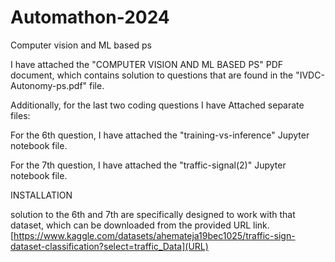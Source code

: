 # Automathon-2024

Computer vision and ML based ps

I have attached the "COMPUTER VISION AND ML BASED PS" PDF document, which contains solution to questions that are found in the "IVDC-Autonomy-ps.pdf" file.

Additionally, for the last two coding questions I have Attached separate files:

For the 6th question, I have attached the "training-vs-inference" Jupyter notebook file.

For the 7th question, I have attached the "traffic-signal(2)" Jupyter notebook file.

INSTALLATION

solution to the 6th and 7th are specifically designed to work with that dataset, which can be downloaded from the provided URL link.
[https://www.kaggle.com/datasets/ahemateja19bec1025/traffic-sign-dataset-classification?select=traffic_Data](URL)



